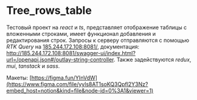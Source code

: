 # Tree_rows_table

Тестовый проект на *react* и *ts*, представляет отображение таблицы с вложенными строками, имеет функционал добавления и редактирования строк. Запросы к серверу отправляются с помощью *RTK Query* на [185.244.172.108:8081/](http://185.244.172.108:8081/), документация: http://185.244.172.108:8081/swagger-ui/index.html?url=/openapi.json#/outlay-string-controller. Также задействуются *redux*, *mui*, *tanstack* и *sass*.

Макеты: [https://figma.fun/YInVdW](https://www.figma.com/file/yyls8AT1soKQ3Qpfl2Y3Nz?embed_host=notion&kind=file&node-id=0%3A1&viewer=1)
